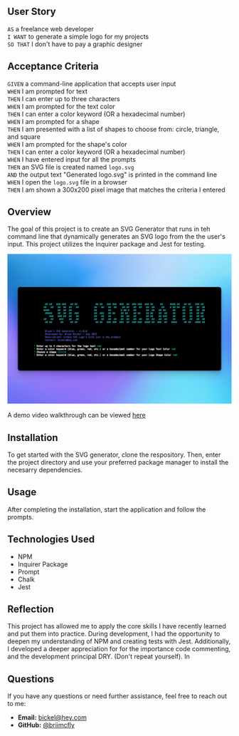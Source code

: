 ## User Story
`AS` a freelance web developer <br>
`I WANT` to generate a simple logo for my projects <br>
`SO THAT` I don't have to pay a graphic designer <br>

## Acceptance Criteria 
`GIVEN` a command-line application that accepts user input <br>
`WHEN` I am prompted for text <br>
`THEN` I can enter up to three characters <br>
`WHEN` I am prompted for the text color <br>
`THEN` I can enter a color keyword (OR a hexadecimal number) <br>
`WHEN` I am prompted for a shape <br>
`THEN` I am presented with a list of shapes to choose from: circle, triangle, and square <br>
`WHEN` I am prompted for the shape's color <br>
`THEN` I can enter a color keyword (OR a hexadecimal number) <br>
`WHEN` I have entered input for all the prompts <br>
`THEN` an SVG file is created named `logo.svg` <br>
`AND` the output text "Generated logo.svg" is printed in the command line <br>
`WHEN` I open the `logo.svg` file in a browser <br>
`THEN` I am shown a 300x200 pixel image that matches the criteria I entered <br>

## Overview
The goal of this project is to create an SVG Generator that runs in teh command line that dynamically generates an SVG logo from the the user's input. This project utilizes the Inquirer package and Jest for testing. 

![readme image](images/svggenerator.png)

A demo video walkthrough can be viewed [here](https://drive.google.com/file/d/1OdKkS4F_gK5xgbdeXQWw9YlVaSJwWT5-/view)

## Installation
To get started with the SVG generator, clone the respository. Then, enter the project directory and use your preferred package manager to install the necesarry dependencies. 

## Usage
After completing the installation, start the application and follow the prompts. 

## Technologies Used
* NPM
* Inquirer Package
* Prompt
* Chalk
* Jest

## Reflection 
This project has allowed me to apply the core skills I have recently learned and put them into practice. During development, I had the opportunity to deepen my understanding of NPM and creating tests with Jest. Additionally, I developed a deeper appreciation for for the importance code commenting, and the development principal DRY. (Don't repeat yourself). In 

## Questions
If you have any questions or need further assistance, feel free to reach out to me:<br>
- **Email:** bickel@hey.com
- **GitHub:** [@briimcfly](https://github.com/briimcfly)




